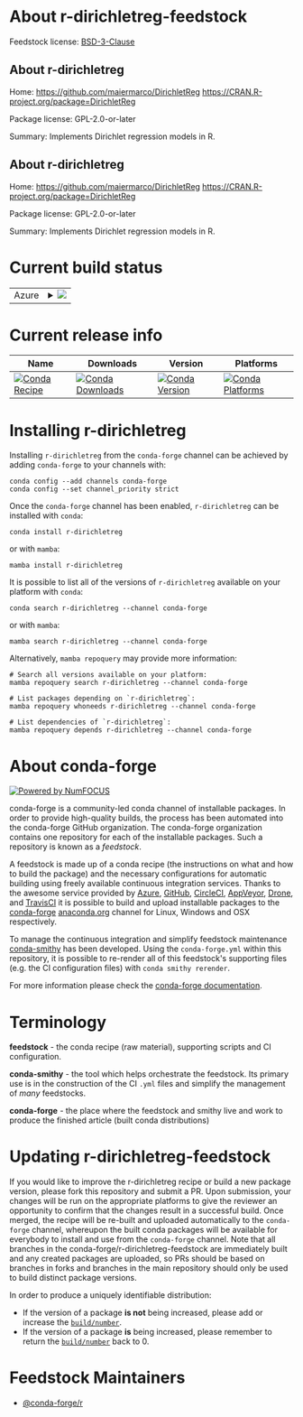 About r-dirichletreg-feedstock
==============================

Feedstock license: [BSD-3-Clause](https://github.com/conda-forge/r-dirichletreg-feedstock/blob/main/LICENSE.txt)


About r-dirichletreg
--------------------

Home: https://github.com/maiermarco/DirichletReg https://CRAN.R-project.org/package=DirichletReg

Package license: GPL-2.0-or-later

Summary: Implements Dirichlet regression models in R.

About r-dirichletreg
--------------------

Home: https://github.com/maiermarco/DirichletReg https://CRAN.R-project.org/package=DirichletReg

Package license: GPL-2.0-or-later

Summary: Implements Dirichlet regression models in R.

Current build status
====================


<table>
    
  <tr>
    <td>Azure</td>
    <td>
      <details>
        <summary>
          <a href="https://dev.azure.com/conda-forge/feedstock-builds/_build/latest?definitionId=11043&branchName=main">
            <img src="https://dev.azure.com/conda-forge/feedstock-builds/_apis/build/status/r-dirichletreg-feedstock?branchName=main">
          </a>
        </summary>
        <table>
          <thead><tr><th>Variant</th><th>Status</th></tr></thead>
          <tbody><tr>
              <td>linux_64_r_base4.3</td>
              <td>
                <a href="https://dev.azure.com/conda-forge/feedstock-builds/_build/latest?definitionId=11043&branchName=main">
                  <img src="https://dev.azure.com/conda-forge/feedstock-builds/_apis/build/status/r-dirichletreg-feedstock?branchName=main&jobName=linux&configuration=linux%20linux_64_r_base4.3" alt="variant">
                </a>
              </td>
            </tr><tr>
              <td>linux_64_r_base4.4</td>
              <td>
                <a href="https://dev.azure.com/conda-forge/feedstock-builds/_build/latest?definitionId=11043&branchName=main">
                  <img src="https://dev.azure.com/conda-forge/feedstock-builds/_apis/build/status/r-dirichletreg-feedstock?branchName=main&jobName=linux&configuration=linux%20linux_64_r_base4.4" alt="variant">
                </a>
              </td>
            </tr><tr>
              <td>osx_64_r_base4.3</td>
              <td>
                <a href="https://dev.azure.com/conda-forge/feedstock-builds/_build/latest?definitionId=11043&branchName=main">
                  <img src="https://dev.azure.com/conda-forge/feedstock-builds/_apis/build/status/r-dirichletreg-feedstock?branchName=main&jobName=osx&configuration=osx%20osx_64_r_base4.3" alt="variant">
                </a>
              </td>
            </tr><tr>
              <td>osx_64_r_base4.4</td>
              <td>
                <a href="https://dev.azure.com/conda-forge/feedstock-builds/_build/latest?definitionId=11043&branchName=main">
                  <img src="https://dev.azure.com/conda-forge/feedstock-builds/_apis/build/status/r-dirichletreg-feedstock?branchName=main&jobName=osx&configuration=osx%20osx_64_r_base4.4" alt="variant">
                </a>
              </td>
            </tr><tr>
              <td>win_64_r_base4.3</td>
              <td>
                <a href="https://dev.azure.com/conda-forge/feedstock-builds/_build/latest?definitionId=11043&branchName=main">
                  <img src="https://dev.azure.com/conda-forge/feedstock-builds/_apis/build/status/r-dirichletreg-feedstock?branchName=main&jobName=win&configuration=win%20win_64_r_base4.3" alt="variant">
                </a>
              </td>
            </tr><tr>
              <td>win_64_r_base4.4</td>
              <td>
                <a href="https://dev.azure.com/conda-forge/feedstock-builds/_build/latest?definitionId=11043&branchName=main">
                  <img src="https://dev.azure.com/conda-forge/feedstock-builds/_apis/build/status/r-dirichletreg-feedstock?branchName=main&jobName=win&configuration=win%20win_64_r_base4.4" alt="variant">
                </a>
              </td>
            </tr>
          </tbody>
        </table>
      </details>
    </td>
  </tr>
</table>

Current release info
====================

| Name | Downloads | Version | Platforms |
| --- | --- | --- | --- |
| [![Conda Recipe](https://img.shields.io/badge/recipe-r--dirichletreg-green.svg)](https://anaconda.org/conda-forge/r-dirichletreg) | [![Conda Downloads](https://img.shields.io/conda/dn/conda-forge/r-dirichletreg.svg)](https://anaconda.org/conda-forge/r-dirichletreg) | [![Conda Version](https://img.shields.io/conda/vn/conda-forge/r-dirichletreg.svg)](https://anaconda.org/conda-forge/r-dirichletreg) | [![Conda Platforms](https://img.shields.io/conda/pn/conda-forge/r-dirichletreg.svg)](https://anaconda.org/conda-forge/r-dirichletreg) |

Installing r-dirichletreg
=========================

Installing `r-dirichletreg` from the `conda-forge` channel can be achieved by adding `conda-forge` to your channels with:

```
conda config --add channels conda-forge
conda config --set channel_priority strict
```

Once the `conda-forge` channel has been enabled, `r-dirichletreg` can be installed with `conda`:

```
conda install r-dirichletreg
```

or with `mamba`:

```
mamba install r-dirichletreg
```

It is possible to list all of the versions of `r-dirichletreg` available on your platform with `conda`:

```
conda search r-dirichletreg --channel conda-forge
```

or with `mamba`:

```
mamba search r-dirichletreg --channel conda-forge
```

Alternatively, `mamba repoquery` may provide more information:

```
# Search all versions available on your platform:
mamba repoquery search r-dirichletreg --channel conda-forge

# List packages depending on `r-dirichletreg`:
mamba repoquery whoneeds r-dirichletreg --channel conda-forge

# List dependencies of `r-dirichletreg`:
mamba repoquery depends r-dirichletreg --channel conda-forge
```


About conda-forge
=================

[![Powered by
NumFOCUS](https://img.shields.io/badge/powered%20by-NumFOCUS-orange.svg?style=flat&colorA=E1523D&colorB=007D8A)](https://numfocus.org)

conda-forge is a community-led conda channel of installable packages.
In order to provide high-quality builds, the process has been automated into the
conda-forge GitHub organization. The conda-forge organization contains one repository
for each of the installable packages. Such a repository is known as a *feedstock*.

A feedstock is made up of a conda recipe (the instructions on what and how to build
the package) and the necessary configurations for automatic building using freely
available continuous integration services. Thanks to the awesome service provided by
[Azure](https://azure.microsoft.com/en-us/services/devops/), [GitHub](https://github.com/),
[CircleCI](https://circleci.com/), [AppVeyor](https://www.appveyor.com/),
[Drone](https://cloud.drone.io/welcome), and [TravisCI](https://travis-ci.com/)
it is possible to build and upload installable packages to the
[conda-forge](https://anaconda.org/conda-forge) [anaconda.org](https://anaconda.org/)
channel for Linux, Windows and OSX respectively.

To manage the continuous integration and simplify feedstock maintenance
[conda-smithy](https://github.com/conda-forge/conda-smithy) has been developed.
Using the ``conda-forge.yml`` within this repository, it is possible to re-render all of
this feedstock's supporting files (e.g. the CI configuration files) with ``conda smithy rerender``.

For more information please check the [conda-forge documentation](https://conda-forge.org/docs/).

Terminology
===========

**feedstock** - the conda recipe (raw material), supporting scripts and CI configuration.

**conda-smithy** - the tool which helps orchestrate the feedstock.
                   Its primary use is in the construction of the CI ``.yml`` files
                   and simplify the management of *many* feedstocks.

**conda-forge** - the place where the feedstock and smithy live and work to
                  produce the finished article (built conda distributions)


Updating r-dirichletreg-feedstock
=================================

If you would like to improve the r-dirichletreg recipe or build a new
package version, please fork this repository and submit a PR. Upon submission,
your changes will be run on the appropriate platforms to give the reviewer an
opportunity to confirm that the changes result in a successful build. Once
merged, the recipe will be re-built and uploaded automatically to the
`conda-forge` channel, whereupon the built conda packages will be available for
everybody to install and use from the `conda-forge` channel.
Note that all branches in the conda-forge/r-dirichletreg-feedstock are
immediately built and any created packages are uploaded, so PRs should be based
on branches in forks and branches in the main repository should only be used to
build distinct package versions.

In order to produce a uniquely identifiable distribution:
 * If the version of a package **is not** being increased, please add or increase
   the [``build/number``](https://docs.conda.io/projects/conda-build/en/latest/resources/define-metadata.html#build-number-and-string).
 * If the version of a package **is** being increased, please remember to return
   the [``build/number``](https://docs.conda.io/projects/conda-build/en/latest/resources/define-metadata.html#build-number-and-string)
   back to 0.

Feedstock Maintainers
=====================

* [@conda-forge/r](https://github.com/conda-forge/r/)

